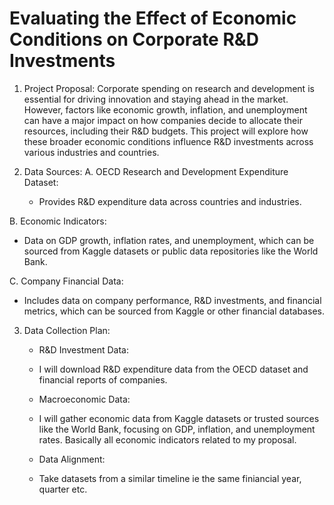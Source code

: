 # Evaluating the Effect of Economic Conditions on Corporate R&D Investments

1. Project Proposal: 
Corporate spending on research and development is essential for driving innovation and staying ahead in the market. However, factors like economic growth,
inflation, and unemployment can have a major impact on how companies decide to allocate their resources, including their R&D budgets. This project will explore
how these broader economic conditions influence R&D investments across various industries and countries.



2. Data Sources:
A. OECD Research and Development Expenditure Dataset: 
   - Provides R&D expenditure data across countries and industries.
   
B. Economic Indicators: 
   - Data on GDP growth, inflation rates, and unemployment, which can be sourced from Kaggle datasets or public data repositories like the World Bank.
   
C. Company Financial Data:
   - Includes data on company performance, R&D investments, and financial metrics, which can be sourced from Kaggle or other financial databases.



3. Data Collection Plan:
   - R&D Investment Data: 
   - I will download R&D expenditure data from the OECD dataset and financial reports of companies.
   
   - Macroeconomic Data:
   - I will gather economic data from Kaggle datasets or trusted sources like the World Bank, focusing on GDP, inflation, and unemployment rates. Basically all economic indicators
     related to my proposal.

   - Data Alignment:
   - Take datasets from a similar timeline ie the same finiancial year, quarter etc.


